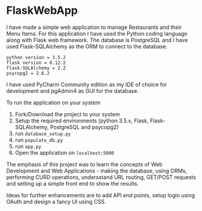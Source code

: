 # FlaskWebApp

I have made a simple web application to manage Restaurants and their Menu Items.
For this application I have used the Python coding language along with Flask web framework. 
The database is PostgreSQL and I have used Flask-SQLAlchemy as the ORM to connect to the database.

```
python version = 3.5.2
flask version = 0.12.2
flask-SQLAlchemy = 2.2
psycopg2 = 2.6.2
```

I have used PyCharm Community edition as my IDE of choice for development and pgAdmin4 as GUI for the database.

To run the application on your system 
1. Fork/Download the project to your system
2. Setup the required environments (python 3.5.x, Flask, Flask-SQLAlchemy, PostgreSQL and psycopg2)
3. run `database_setup.py`
4. run `populate_db.py`
5. run `app.py`
6. Open the application on `localhost:5000`


The emphasis of this project was to learn the concepts of Web Development and Web Applications - making the database, using ORMs,
performing CURD operations, undersstand URL routing, GET/POST requests and setting up a simple front end to show the results.

Ideas for further enhancements are to add API end points, setup login using OAuth and design a fancy UI using CSS.
